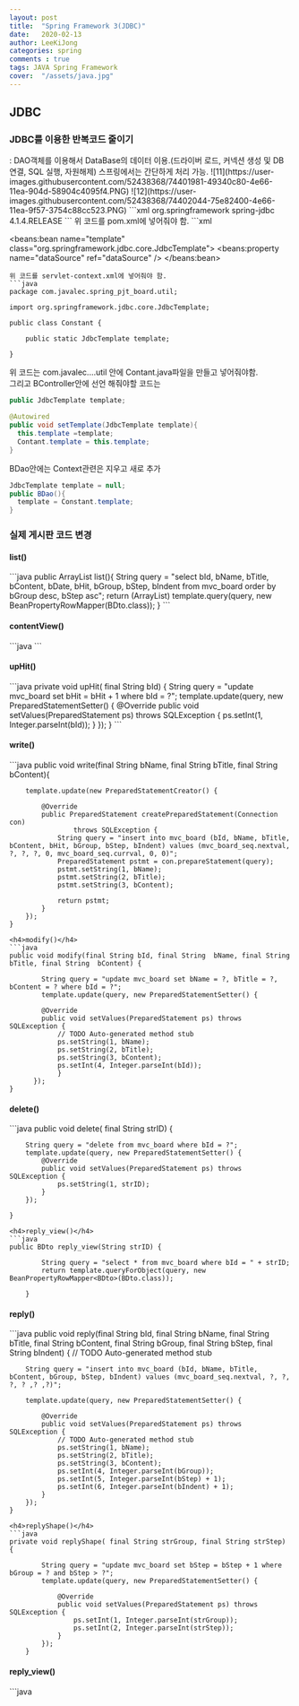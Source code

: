 ```yaml
---
layout: post
title:  "Spring Framework 3(JDBC)"
date:   2020-02-13
author: LeeKiJong
categories: spring
comments : true
tags: JAVA Spring Framework
cover:  "/assets/java.jpg"
---
```

<h2>JDBC</h2>
<h3>JDBC를 이용한 반복코드 줄이기</h3>
: DAO객체를 이용해서 DataBase의 데이터 이용.(드라이버 로드, 커넥션 생성 및 DB 연결, SQL 실행, 자원해제)  
스프링에서는 간단하게 처리 가능.  
![11](https://user-images.githubusercontent.com/52438368/74401981-49340c80-4e66-11ea-904d-58904c4095f4.PNG)  
![12](https://user-images.githubusercontent.com/52438368/74402044-75e82400-4e66-11ea-9f57-3754c88cc523.PNG)  
```xml
<dependency>
			<groupId>org.springframework</groupId>
			<artifactId>spring-jdbc</artifactId>
			<version>4.1.4.RELEASE</version>
</dependency>
```
위 코드를 pom.xml에 넣어줘야 함.
```xml
<beans:bean name="dataSource" class="org.springframework.jdbc.datasource.DriverManagerDataSource">
		<beans:property name="driverClassName" value="oracle.jdbc.driver.OracleDriver" />
		<beans:property name="url" value="jdbc:oracle:thin:@localhost:1521:orcl" />
		<beans:property name="username" value="leekijong" />
		<beans:property name="password" value="0583" />
</beans:bean>
	
<beans:bean name="template" class="org.springframework.jdbc.core.JdbcTemplate">
		<beans:property name="dataSource" ref="dataSource" />
</beans:bean>
```
위 코드를 servlet-context.xml에 넣어줘야 함.
```java
package com.javalec.spring_pjt_board.util;

import org.springframework.jdbc.core.JdbcTemplate;

public class Constant {
	
	public static JdbcTemplate template;
	
}
```
위 코드는 com.javalec....util 안에 Contant.java파일을 만들고 넣어줘야함.  
그리고 BController안에 선언 해줘야할 코드는  
```java
public JdbcTemplate template;

@Autowired
public void setTemplate(JdbcTemplate template){
  this.template =template;
  Contant.template = this.template;
}
```
BDao안에는 Context관련은 지우고 새로 추가
```java
JdbcTemplate template = null;
public BDao(){
  template = Constant.template;
}
```
<h3>실제 게시판 코드 변경</h3>
<h4>list()</h4>
```java
public ArrayList<BDto> list(){
  String query = "select bId, bName, bTitle, bContent, bDate, bHit, bGroup, bStep, bIndent from mvc_board order by bGroup desc, bStep asc";
	return (ArrayList<BDto>) template.query(query, new BeanPropertyRowMapper<BDto>(BDto.class));
}
```
<h4>contentView()</h4>
```java
```

<h4>upHit()</h4>
```java
private void upHit( final String bId) {
		String query = "update mvc_board set bHit = bHit + 1 where bId = ?";
		template.update(query, new PreparedStatementSetter() {
			@Override
			public void setValues(PreparedStatement ps) throws SQLException {
				ps.setInt(1, Integer.parseInt(bId));
			}
		});
	}
```
<h4>write()</h4>
```java
public void write(final String bName, final String bTitle, final String bContent){
		
		template.update(new PreparedStatementCreator() {
			
			@Override
			public PreparedStatement createPreparedStatement(Connection con)
					throws SQLException {
				String query = "insert into mvc_board (bId, bName, bTitle, bContent, bHit, bGroup, bStep, bIndent) values (mvc_board_seq.nextval, ?, ?, ?, 0, mvc_board_seq.currval, 0, 0)";
				PreparedStatement pstmt = con.prepareStatement(query);
				pstmt.setString(1, bName);
				pstmt.setString(2, bTitle);
				pstmt.setString(3, bContent);
				
				return pstmt;
			}
		});
	}
```
<h4>modify()</h4>
```java
public void modify(final String bId, final String  bName, final String  bTitle, final String  bContent) {
		
		String query = "update mvc_board set bName = ?, bTitle = ?, bContent = ? where bId = ?";
		template.update(query, new PreparedStatementSetter() {
			
		@Override
		public void setValues(PreparedStatement ps) throws SQLException {
			// TODO Auto-generated method stub
			ps.setString(1, bName);
			ps.setString(2, bTitle);
			ps.setString(3, bContent);
			ps.setInt(4, Integer.parseInt(bId));
			}
	  });
}
```
<h4>delete()</h4>
```java
public void delete( final String strID) {
		
		String query = "delete from mvc_board where bId = ?";
		template.update(query, new PreparedStatementSetter() {
			@Override
			public void setValues(PreparedStatement ps) throws SQLException {
				ps.setString(1, strID);
			}
		});
		
	}
```
<h4>reply_view()</h4>
```java
public BDto reply_view(String strID) {
		
		String query = "select * from mvc_board where bId = " + strID;
		return template.queryForObject(query, new BeanPropertyRowMapper<BDto>(BDto.class));
		
	}
```
<h4>reply()</h4>
```java
public void reply(final String bId, final String bName, final String bTitle, final String bContent, final String bGroup, final String bStep, final String bIndent) {
		// TODO Auto-generated method stub
		
		String query = "insert into mvc_board (bId, bName, bTitle, bContent, bGroup, bStep, bIndent) values (mvc_board_seq.nextval, ?, ?, ?, ? ,? ,?)";
		
		template.update(query, new PreparedStatementSetter() {
			
			@Override
			public void setValues(PreparedStatement ps) throws SQLException {
				// TODO Auto-generated method stub
				ps.setString(1, bName);
				ps.setString(2, bTitle);
				ps.setString(3, bContent);
				ps.setInt(4, Integer.parseInt(bGroup));
				ps.setInt(5, Integer.parseInt(bStep) + 1);
				ps.setInt(6, Integer.parseInt(bIndent) + 1);
			}
		});
	}
```
<h4>replyShape()</h4>
```java
private void replyShape( final String strGroup, final String strStep) {
		
		String query = "update mvc_board set bStep = bStep + 1 where bGroup = ? and bStep > ?";
		template.update(query, new PreparedStatementSetter() {
			
			@Override
			public void setValues(PreparedStatement ps) throws SQLException {
				ps.setInt(1, Integer.parseInt(strGroup));
				ps.setInt(2, Integer.parseInt(strStep));
			}
		});
	}
```
<h4>reply_view()</h4>
```java

```


